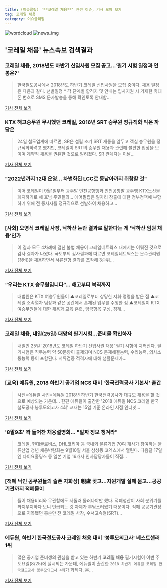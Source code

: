```yaml
---
title: (이슈클립) '**코레일 채용**' 관련 이슈, 기사 모아 보기
tag: 코레일 채용
category: 이슈클리핑
---
```

![wordcloud](https://s3.ap-northeast-2.amazonaws.com/lyrics101-wordcloud/2018-08-24-1535111610.png)
![news_img](https://user-images.githubusercontent.com/42597476/44507050-1206f400-a6e4-11e8-8d98-7ffbfebb353f.png)
## **'**코레일 채용**'** 뉴스속보 검색결과
### **코레일 채용**, 2018년도 하반기 신입사원 모집 공고…'필기 시험 일정과 연봉은?'

>한국철도공사에서 2018년도 하반기 코레일 신입사원을 모집 중이다. 채용 일정은 다음과 같다. 선발일정 * 각 단계별 합격자 및 안내는 입사지원 시 기재한 휴대폰 번호로 SMS 문자발송을 통해 확인토록 안내함...

<a href="http://www.topstarnews.net/news/articleView.html?idxno=470475" target="_blank">기사 전체 보기</a>

### KTX 해고승무원 무시했던 코레일, 2016년 SRT 승무원 정규직화 막은 까닭은

>24일 철도업계에 따르면, SR은 설립 초기 SRT 개통을 앞두고 객실 승무원을 정규직화하려고 했지만, 코레일이 SRT의 승무원 채용과 관련해 불편한 입장을 보이며 계약직 채용을 권유한 것으로 알려졌다. SR 관계자는 이날...

<a href="http://daily.hankooki.com/lpage/economy/201808/dh20180824140722138070.htm" target="_blank">기사 전체 보기</a>

### "2022년까지 12대 운영… 차별화된 LCC로 동남아까지 취항할 것"

>이어 코레일이 9월1일부터 광주발 인천공항행과 인천공항발 광주행 KTX노선을 폐지하기로 해 호남 주민들의... 에어필립은 일자리 창출에 대한 정부정책에 부합하기 위해 전 종사자를 정규직으로 선발하여 채용하고...

<a href="http://news.chosun.com/site/data/html_dir/2018/08/23/2018082302617.html?utm_source=naver&utm_medium=original&utm_campaign=news" target="_blank">기사 전체 보기</a>

### [사회] 오영식 코레일 사장, 낙하산 논란 결과로 말한다는 게 '낙하산 임원 채용'인가

>이 결과 모두 4차례에 걸친 불법 채용이 코레일네트웍스 내에서는 이뤄진 것으로 감사 결과가 나왔다. 국토부의 감사결과에 따르면 코레일네트웍스는 운수관리원(정비)을 채용하면서 서류전형 결과를 조작해 3순위...

<a href="http://www.newsworker.co.kr/news/articleView.html?idxno=21284" target="_blank">기사 전체 보기</a>

### “우리는 KTX 승무원입니다”... 해고부터 복직까지

>대법원은 KTX 여승무원들이 ▲코레일로부터 상당한 지휘·명령을 받은 점 ▲코레일 소속열차 팀장과 같은 공간에서 혼재된 업무를 수행한 점 ▲코레일이 KTX 여승무원들에 대한 채용과 교육 훈련, 임금항목 구성, 징계...

<a href="http://www.m-economynews.com/news/article.html?no=23125" target="_blank">기사 전체 보기</a>

### **코레일 채용**, 내일(25일) 대망의 필기시험…준비물 확인하자

>내일인 25일 ‘2018년도 코레일 하반기 신입사원 채용’ 필기 시험이 치러진다. 필기시험은 직무능력 약 50문항이 출제되며 NCS 문제해결능력, 수리능력, 의사소통능력 등이 포함된다. 서류검증 적격자에 대해 샘플문제가...

<a href="http://www.kookje.co.kr/news2011/asp/newsbody.asp?code=0300&key=20180824.99099010918" target="_blank">기사 전체 보기</a>

### [교육] 에듀윌, 2018 하반기 공기업 NCS 대비 '한국전력공사 기본서' 출간

>사진=에듀윌 사진=에듀윌 2018년 하반기 한국전력공사가 대규모 채용을 할 것으로 예상되는 가운데... 한편 에듀윌이 출간한 '2018 에듀윌 NCS 코레일 한국철도공사 봉투모의고사 4회' 교재는 15일 기준 온라인 서점 인터넷...

<a href="http://www.ftoday.co.kr/news/articleView.html?idxno=102249" target="_blank">기사 전체 보기</a>

### '8말9초' 꽉 들어찬 채용설명회… "알짜 정보 챙겨라"

>코레일, 현대글로비스, DHL코리아 등 국내외 물류기업 70여 개사가 참여하는 물류산업 청년 채용박람회는 9월10일 서울 삼성동 코엑스에서 열린다. 다음달 17일엔 다이요홀딩스 등 일본 기업 16개사 인사담당자들이 직접...

<a href="http://news.hankyung.com/article/2018082272201" target="_blank">기사 전체 보기</a>

### [적폐 낙인 공무원들의 슬픈 자화상] 親盧 꽂고...자원개발 실패 묻고...공공기관까지 적폐몰이

>들어 채용비리와 무관함에도 서둘러 물러나야만 했다. 적폐청산이 사회 분위기를 좌지우지하다 보니 언급되는 것 자체가 부담스러웠기 때문이다. 적폐 공공기관장으로 지목됐던 홍순만 전 코레일 사장, 수서고속철(SRT)...

<a href="http://www.sedaily.com/NewsView/1S3GLE445B" target="_blank">기사 전체 보기</a>

### 에듀윌, 하반기 한국철도공사 **코레일 채용** 대비 '봉투모의고사' 베스트셀러 1위

>많은 공기업 준비생의 관심을 받고 있는 하반기 **코레일 채용** 필기시험이 이번 주 토요일(8/25)에 실시되는 가운데, 에듀윌이 출간한 `2018 하반기 에듀윌 코레일 한국철도공사 봉투모의고사 4회`가 화제다. 본...

<a href="http://www.gpkorea.com/news/articleView.html?idxno=43331" target="_blank">기사 전체 보기</a>


